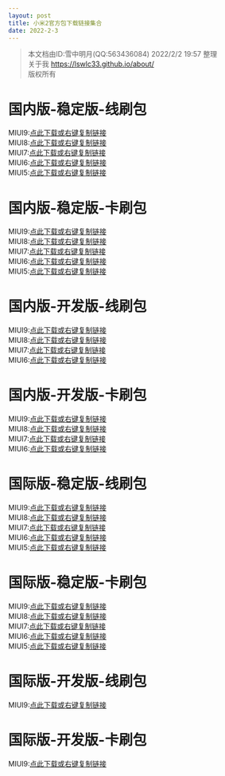 ```yaml
---
layout: post
title: 小米2官方包下载链接集合
date: 2022-2-3
---
```



>本文档由ID:雪中明月(QQ:563436084) 2022/2/2 19:57 整理  
>关于我 https://lswlc33.github.io/about/  
>版权所有  



# 国内版-稳定版-线刷包
MIUI9:[点此下载或右键复制链接](https://xiaomirom.com/download/mi-2s-aries-stable-V9.2.3.0.LXACNEK/#china-fastboot)  
MIUI8:[点此下载或右键复制链接](https://xiaomirom.com/download/mi-2s-aries-stable-V8.5.1.0.LXACNED/#china-fastboot)  
MIUI7:[点此下载或右键复制链接](https://xiaomirom.com/download/mi-2s-aries-stable-V7.5.1.0.LXACNDE/#china-fastboot)  
MIUI6:[点此下载或右键复制链接](http://bigota.d.miui.com/5.3.27/aries_beta_images_5.3.27_4.4_cn_5ba6b88481.tgz)  
MIUI5:[点此下载或右键复制链接](http://bigota.d.miui.com/JLB54.0/aries_images_JLB54.0_4.1_cn_2eda98ac63.tgz)  

# 国内版-稳定版-卡刷包
MIUI9:[点此下载或右键复制链接](https://xiaomirom.com/download/mi-2s-aries-stable-V9.2.3.0.LXACNEK/#china-recovery)  
MIUI8:[点此下载或右键复制链接](https://xiaomirom.com/download/mi-2s-aries-stable-V8.5.1.0.LXACNED/#china-recovery)  
MIUI7:[点此下载或右键复制链接](https://xiaomirom.com/download/mi-2s-aries-stable-V7.5.1.0.LXACNDE/#china-recovery)  
MIUI6:[点此下载或右键复制链接](http://bigota.d.miui.com/V6.7.2.0.LXAMICH/miui_MI2Global_V6.7.2.0.LXAMICH_a8b0044965_5.0.zip)  
MIUI5:[点此下载或右键复制链接](http://bigota.d.miui.com/JLB54.0/miui_MI2_JLB54.0_1e740593de_4.1.zip)  

# 国内版-开发版-线刷包
MIUI9:[点此下载或右键复制链接](https://xiaomirom.com/download/mi-2s-aries-weekly-7.11.16/#china-fastboot)  
MIUI8:[点此下载或右键复制链接](http://bigota.d.miui.com/6.8.18/aries_images_6.8.18_20160805.0000.29_5.0_cn_13f8b7e8e9.tgz)  
MIUI7:[点此下载或右键复制链接](http://14.17.70.221/bigota.d.miui.com/6.5.26/aries_images_6.5.26_20160516.0000.22_5.0_cn_5f79284ec0.tgz)  
MIUI6:[点此下载或右键复制链接](http://bigota.d.miui.com/5.8.6/aries_images_5.8.6_20150723.0000.6_5.0_cn_3689319e0e.tgz)  

# 国内版-开发版-卡刷包
MIUI9:[点此下载或右键复制链接](https://xiaomirom.com/download/mi-2s-aries-weekly-7.11.16/#china-recovery)  
MIUI8:[点此下载或右键复制链接](http://bigota.d.miui.com/6.8.18/miui_MI2_6.8.18_25ee63911a_5.0.zip)  
MIUI7:[点此下载或右键复制链接](http://14.18.17.103/bigota.d.miui.com/6.5.26/miui_MI2_6.5.26_d0795d729a_5.0.zip)  
MIUI6:[点此下载或右键复制链接](http://bigota.d.miui.com/5.8.6/miui_MI2_5.8.6_868377df89_5.0.zip)  

# 国际版-稳定版-线刷包
MIUI9:[点此下载或右键复制链接](https://xiaomirom.com/download/mi-2s-aries-stable-V9.2.2.0.LXAMIEK/#global-fastboot)  
MIUI8:[点此下载或右键复制链接](https://xiaomirom.com/download/mi-2s-aries-stable-V8.5.2.0.LXAMIED/#global-fastboot)  
MIUI7:[点此下载或右键复制链接](https://xiaomirom.com/download/mi-2s-aries-stable-V7.5.1.0.LXAMIDE/#global-fastboot)  
MIUI6:[点此下载或右键复制链接](https://xiaomirom.com/download/mi-2s-aries-stable-V6.6.1.0.LXAMICF/#global-fastboot)  
MIUI5:[点此下载或右键复制链接](http://bigota.d.miui.com/JLB55.0/aries_global_images_JLB55.0_4.1_hk_c39e875d23.tgz)  

# 国际版-稳定版-卡刷包
MIUI9:[点此下载或右键复制链接](https://xiaomirom.com/download/mi-2s-aries-stable-V9.2.2.0.LXAMIEK/#global-recovery)  
MIUI8:[点此下载或右键复制链接](https://xiaomirom.com/download/mi-2s-aries-stable-V8.5.2.0.LXAMIED/#global-recovery)  
MIUI7:[点此下载或右键复制链接](https://xiaomirom.com/download/mi-2s-aries-stable-V7.5.1.0.LXAMIDE/#global-recovery)  
MIUI6:[点此下载或右键复制链接](https://xiaomirom.com/download/mi-2s-aries-stable-V6.6.1.0.LXAMICF/#global-recovery)  
MIUI5:[点此下载或右键复制链接](http://bigota.d.miui.com/JLB55.0/miui_MI2Global_JLB55.0_a83fb263d6_4.1.zip)  

# 国际版-开发版-线刷包
MIUI9:[点此下载或右键复制链接](https://xiaomirom.com/download/mi-2s-aries-weekly-7.11.16/#global-fastboot)  

# 国际版-开发版-卡刷包
MIUI9:[点此下载或右键复制链接](https://xiaomirom.com/download/mi-2s-aries-weekly-7.11.16/#global-recovery)  


